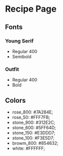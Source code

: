 # Recipe Page

## Fonts

### Young Serif
- Regular 400
- Semibold

### Outfit
- Regular 400
- Bold

## Colors
- rose_800: #7A284E;
- rose_50: #FFF7FB;
- stone_900: #312E2C;
- stone_600: #5FF64D;
- stone_150: #E3DDD7;
- stone_100: #F3E5D7;
- browm_800: #854632;
- white: #FFFFFF;